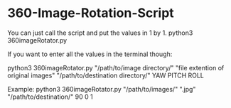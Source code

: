 # 360-Image-Rotation-Script

You can just call the script and put the values in 1 by 1.
python3 360imageRotator.py

If you want to enter all the values in the terminal though:

python3 360imageRotator.py "/path/to/image directory/" "file extention of original images" "/path/to/destination directory/" YAW PITCH ROLL

Example:
python3 360imageRotator.py "/path/to/images/" ".jpg" "/path/to/destination/" 90 0 1
